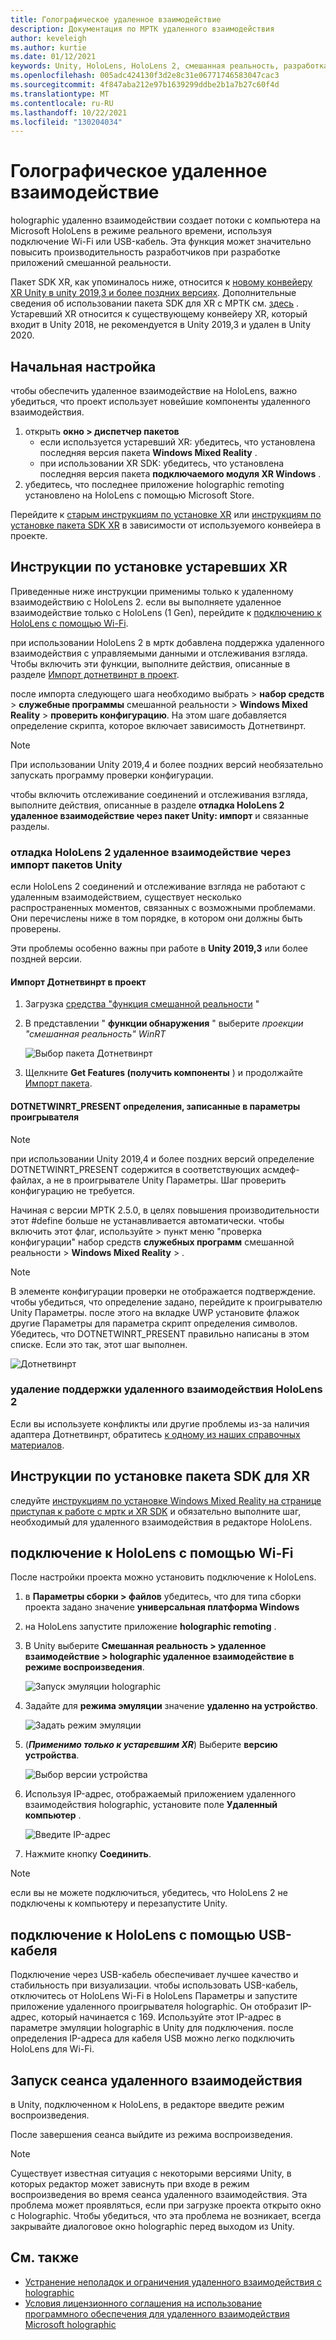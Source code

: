 ```yaml
---
title: Голографическое удаленное взаимодействие
description: Документация по МРТК удаленного взаимодействия
author: keveleigh
ms.author: kurtie
ms.date: 01/12/2021
keywords: Unity, HoloLens, HoloLens 2, смешанная реальность, разработка, MRTK
ms.openlocfilehash: 005adc424130f3d2e8c31e06771746583047cac3
ms.sourcegitcommit: 4f847aba212e97b1639299ddbe2b1a7b27c60f4d
ms.translationtype: MT
ms.contentlocale: ru-RU
ms.lasthandoff: 10/22/2021
ms.locfileid: "130204034"
---
```

# <a name="holographic-remoting"></a>Голографическое удаленное взаимодействие

holographic удаленно взаимодействии создает потоки с компьютера на Microsoft HoloLens в режиме реального времени, используя подключение Wi-Fi или USB-кабель. Эта функция может значительно повысить производительность разработчиков при разработке приложений смешанной реальности.

Пакет SDK XR, как упоминалось ниже, относится к [новому конвейеру XR Unity в unity 2019,3 и более поздних версиях](https://blogs.unity3d.com/2020/01/24/unity-xr-platform-updates/). Дополнительные сведения об использовании пакета SDK для XR с МРТК см. [здесь](../../configuration/getting-started-with-mrtk-and-xrsdk.md) . Устаревший XR относится к существующему конвейеру XR, который входит в Unity 2018, не рекомендуется в Unity 2019,3 и удален в Unity 2020.

## <a name="initial-setup"></a>Начальная настройка

чтобы обеспечить удаленное взаимодействие на HoloLens, важно убедиться, что проект использует новейшие компоненты удаленного взаимодействия.

1. открыть **окно > диспетчер пакетов**
    - если используется устаревший XR: убедитесь, что установлена последняя версия пакета **Windows Mixed Reality** .
    - при использовании XR SDK: убедитесь, что установлена последняя версия пакета **подключаемого модуля XR Windows** .
1. убедитесь, что последнее приложение holographic remoting установлено на HoloLens с помощью Microsoft Store.

Перейдите к [старым инструкциям по установке XR](#legacy-xr-setup-instructions) или [инструкциям по установке пакета SDK XR](#xr-sdk-setup-instructions) в зависимости от используемого конвейера в проекте.

## <a name="legacy-xr-setup-instructions"></a>Инструкции по установке устаревших XR

Приведенные ниже инструкции применимы только к удаленному взаимодействию с HoloLens 2. если вы выполняете удаленное взаимодействие только с HoloLens (1 Gen), перейдите к [подключению к HoloLens с помощью Wi-Fi](#connecting-to-the-hololens-with-wi-fi).

при использовании HoloLens 2 в мртк добавлена поддержка удаленного взаимодействия с управляемыми данными и отслеживания взгляда. Чтобы включить эти функции, выполните действия, описанные в разделе [Импорт дотнетвинрт в проект](#import-dotnetwinrt-into-the-project).

после импорта следующего шага необходимо выбрать   >  **набор средств**  >  **служебные программы** смешанной реальности  >  **Windows Mixed Reality**  >  **проверить конфигурацию**. На этом шаге добавляется определение скрипта, которое включает зависимость Дотнетвинрт.

> [!NOTE]
> При использовании Unity 2019,4 и более поздних версий необязательно запускать программу проверки конфигурации.

чтобы включить отслеживание соединений и отслеживания взгляда, выполните действия, описанные в разделе **отладка HoloLens 2 удаленное взаимодействие через пакет Unity: импорт** и связанные разделы.

### <a name="debugging-hololens-2-remoting-via-unity-package-import"></a>отладка HoloLens 2 удаленное взаимодействие через импорт пакетов Unity

если HoloLens 2 соединений и отслеживание взгляда не работают с удаленным взаимодействием, существует несколько распространенных моментов, связанных с возможными проблемами. Они перечислены ниже в том порядке, в котором они должны быть проверены.

Эти проблемы особенно важны при работе в **Unity 2019,3** или более поздней версии.

#### <a name="import-dotnetwinrt-into-the-project"></a>Импорт Дотнетвинрт в проект

1. Загрузка [средства "функция смешанной реальности](https://aka.ms/MRFeatureTool) "

1. В представлении " **функции обнаружения** " выберите *проекции "смешанная реальность" WinRT*

    ![Выбор пакета Дотнетвинрт](../images/tools/remoting/SelectDotNetWinRT.png)

1. Щелкните **Get Features (получить компоненты** ) и продолжайте [Импорт пакета](/windows/mixed-reality/develop/unity/welcome-to-mr-feature-tool#3-importing-feature-packages).

#### <a name="dotnetwinrt_present-define-written-into-player-settings"></a>DOTNETWINRT_PRESENT определения, записанные в параметры проигрывателя

> [!NOTE]
> при использовании Unity 2019,4 и более поздних версий определение DOTNETWINRT_PRESENT содержится в соответствующих асмдеф-файлах, а не в проигрывателе Unity Параметры. Шаг проверить конфигурацию не требуется.

Начиная с версии МРТК 2.5.0, в целях повышения производительности этот #define больше не устанавливается автоматически. чтобы включить этот флаг, используйте   >  пункт меню "проверка конфигурации" набор средств **служебных программ** смешанной реальности  >  **Windows Mixed Reality**  >   .

> [!Note]
> В элементе конфигурации проверки не отображается подтверждение. чтобы убедиться, что определение задано, перейдите к проигрывателю Unity Параметры. после этого на вкладке UWP установите флажок другие Параметры для параметра скрипт определения символов. Убедитесь, что DOTNETWINRT_PRESENT правильно написаны в этом списке. Если это так, этот шаг выполнен.

![Дотнетвинрт](../images/tools/remoting/DotNetWinRTPresent.png)

### <a name="removing-hololens-2-specific-remoting-support"></a>удаление поддержки удаленного взаимодействия HoloLens 2

Если вы используете конфликты или другие проблемы из-за наличия адаптера Дотнетвинрт, обратитесь [к одному из наших справочных материалов](../../index.md#getting-help).

## <a name="xr-sdk-setup-instructions"></a>Инструкции по установке пакета SDK для XR

следуйте [инструкциям по установке Windows Mixed Reality на странице приступая к работе с мртк и XR SDK](../../configuration/getting-started-with-mrtk-and-xrsdk.md#windows-mixed-reality) и обязательно выполните шаг, необходимый для удаленного взаимодействия в редакторе HoloLens.

## <a name="connecting-to-the-hololens-with-wi-fi"></a>подключение к HoloLens с помощью Wi-Fi

После настройки проекта можно установить подключение к HoloLens.

1. в **Параметры сборки > файлов** убедитесь, что для типа сборки проекта задано значение **универсальная платформа Windows**
1. на HoloLens запустите приложение **holographic remoting** .
1. В Unity выберите **Смешанная реальность > удаленное взаимодействие > holographic удаленное взаимодействие в режиме воспроизведения**.

    ![Запуск эмуляции holographic](../images/tools/remoting/StartHolographicEmulation.png)

1. Задайте для **режима эмуляции** значение **удаленно на устройство**.

    ![Задать режим эмуляции](../images/tools/remoting/SelectEmulationMode.png)

1. (**_Применимо только к устаревшим XR_**) Выберите **версию устройства**.

    ![Выбор версии устройства](../images/tools/remoting/SelectDeviceVersion.png)

1. Используя IP-адрес, отображаемый приложением удаленного взаимодействия holographic, установите поле **Удаленный компьютер** .

    ![Введите IP-адрес](../images/tools/remoting/EnterIPAddress.png)

1. Нажмите кнопку **Соединить**.

> [!NOTE]
> если вы не можете подключиться, убедитесь, что HoloLens 2 не подключены к компьютеру и перезапустите Unity.

## <a name="connecting-to-the-hololens-with-usb-cable"></a>подключение к HoloLens с помощью USB-кабеля

Подключение через USB-кабель обеспечивает лучшее качество и стабильность при визуализации. чтобы использовать USB-кабель, отключитесь от HoloLens Wi-Fi в HoloLens Параметры и запустите приложение удаленного проигрывателя holographic. Он отобразит IP-адрес, который начинается с 169. Используйте этот IP-адрес в параметре эмуляции holographic в Unity для подключения. после определения IP-адреса для кабеля USB можно легко подключить HoloLens для Wi-Fi.

## <a name="starting-a-remoting-session"></a>Запуск сеанса удаленного взаимодействия

в Unity, подключенном к HoloLens, в редакторе введите режим воспроизведения.

После завершения сеанса выйдите из режима воспроизведения.

> [!NOTE]
> Существует известная ситуация с некоторыми версиями Unity, в которых редактор может зависнуть при входе в режим воспроизведения во время сеанса удаленного взаимодействия. Эта проблема может проявляться, если при загрузке проекта открыто окно с Holographic. Чтобы убедиться, что эта проблема не возникает, всегда закрывайте диалоговое окно holographic перед выходом из Unity.

## <a name="see-also"></a>См. также

- [Устранение неполадок и ограничения удаленного взаимодействия с holographic](/windows/mixed-reality/holographic-remoting-troubleshooting)
- [Условия лицензионного соглашения на использование программного обеспечения для удаленного взаимодействия Microsoft holographic](/legal/mixed-reality/microsoft-holographic-remoting-software-license-terms)
